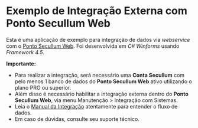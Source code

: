 # Exemplo de Integração Externa com Ponto Secullum Web
Esta é uma aplicação de exemplo para integração de dados via *webservice* com o [Ponto Secullum Web](https://pontoweb.secullum.com.br/). Foi desenvolvida em *C# Winforms* usando *Framework 4.5*.


**Importante:**
* Para realizar a integração, será necessário uma **Conta Secullum** com pelo menos 1 banco de dados do **Ponto Secullum Web** ativo utilizando o plano PRO ou superior. 
* Além disso é necessário habilitar a integração externa dentro do **Ponto Secullum Web**, via menu Manutenção > Integração com Sistemas.
* Leia o [Manual da Integração](https://github.com/Secullum/PontoWebIntegracaoExternaExemplo/blob/master/Integracao_Externa_Ponto_Web.pdf) atentamente para entender o fluxo de dados.
* Em caso de dúvidas, consulte seu suporte técnico.
